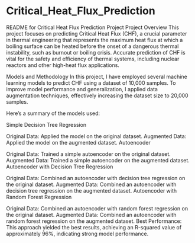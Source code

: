 # Critical_Heat_Flux_Prediction

README for Critical Heat Flux Prediction Project
Project Overview
This project focuses on predicting Critical Heat Flux (CHF), a crucial parameter in thermal engineering that represents the maximum heat flux at which a boiling surface can be heated before the onset of a dangerous thermal instability, such as burnout or boiling crisis. Accurate prediction of CHF is vital for the safety and efficiency of thermal systems, including nuclear reactors and other high-heat flux applications.

Models and Methodology
In this project, I have employed several machine learning models to predict CHF using a dataset of 10,000 samples. To improve model performance and generalization, I applied data augmentation techniques, effectively increasing the dataset size to 20,000 samples.

Here’s a summary of the models used:

Simple Decision Tree Regression

Original Data: Applied the model on the original dataset.
Augmented Data: Applied the model on the augmented dataset.
Autoencoder

Original Data: Trained a simple autoencoder on the original dataset.
Augmented Data: Trained a simple autoencoder on the augmented dataset.
Autoencoder with Decision Tree Regression

Original Data: Combined an autoencoder with decision tree regression on the original dataset.
Augmented Data: Combined an autoencoder with decision tree regression on the augmented dataset.
Autoencoder with Random Forest Regression

Original Data: Combined an autoencoder with random forest regression on the original dataset.
Augmented Data: Combined an autoencoder with random forest regression on the augmented dataset.
Best Performance: This approach yielded the best results, achieving an R-squared value of approximately 96%, indicating strong model performance.
